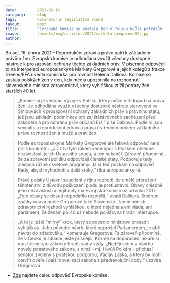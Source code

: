 ```yaml
---
date:         2021-02-16
category:     blog
tags:         koronavirus legislativa vláda
layout:       post
title:        "Evropská komise se zastala žen v Polsku kvůli potratům. „Nedostatečně,“ hodnotí europoslankyně Gregorová"
image:        /assets/img/articles/2021/marketa-gregorova02.jpg
author:       
---
```




Brusel, 16. února 2021 – Reprodukční zdraví a právo patří k základním právům žen. Evropská komise je odhodlána využít všechny dostupné nástroje k prosazování ochrany těchto základních práv. V písemné odpovědi to na interpelaci europoslankyně Markéty Gregorové a jejích kolegů z frakce Greens/EFA uvedla komisařka pro rovnost Helena Dalliová. Komise se zastala polských žen v den, kdy média upozornila na rozhodnutí slovenského ministra zdravotnictví, který vyhláškou ztížil potraty žen starších 40 let.    

> „Komise si je vědoma vývoje v Polsku, který může mít dopad na práva žen. Je odhodlána využít všechny dostupné nástroje stanovené ve Smlouvách k prosazování ochrany základních práv a právního státu, jež jsou základní podmínkou pro zajištění rovného zacházení před zákonem a pro ochranu práv občanů EU,“ píše Dalliová. Podle ní jsou sexuální a reprodukční zdraví a práva ústředním prvkem základního práva rovnosti žen a mužů a práv žen.

> Podle europoslankyně Markéty Gregorové ale taková odpověď není příliš konkrétní. „Již čtvrtým rokem vede spor s Polskem ohledně nezávislosti jejich Ústavního soudu, a ten nekončí. Zároveň připomíná, že za zdravotní politiku odpovídají členské státy. Podporuje tedy alespoň různé osvětové programy. Já si teď počkám na odpověď Rady, abych vyhodnotila další kroky,“ říká europoslankyně.

> Právě polský Ústavní soud loni v říjnu rozhodl, že umělé přerušení těhotenství z důvodu poškození plodu je protiústavní. Obavy ohledně jeho nezávislosti a legitimity má Evropská komise už od roku 2017. „Tyto obavy se dosud nepodařilo rozptýlit,“ uvádí Dalliová. Směrem zpátky couvá podle Gregorové také Slovensko. Tamní ministr zdravotnictví rozhodl vyhláškou, o které nejednala ani vláda, ani parlament, že ženám po 40 už nebude pojišťovna hradit interrupce.

> „A to je ještě “mírný” krok, který se povedlo ministrovi prosadit vyhláškou. Jeho původní návrh, který neprošel Parlamentem, je obří návrat do středověku,“ komentuje Gregorová. Ta zároveň připomíná, že v Česku je situace ještě přísnější. Kromě na doporučení lékaře si musí ženy tyto zákroky hradit samy vždy. „Naději vidím v návrhu novely potratového zákona, s nímž - mj. i kvůli Polkám - přichází senátor zvolený s pirátskou podporou, Václav Láska, a který by mohl otevřít dveře i další novelizaci zákona z předrevoluční doby,“ uzavírá Gregorová.


* [Zde](https://www.europarl.europa.eu/doceo/document/E-9-2020-006085-ASW_CS.html) najdete celou odpověď Evropské komise.
